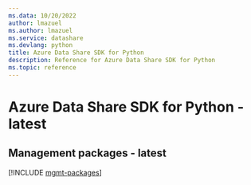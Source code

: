 ```yaml
---
ms.data: 10/20/2022
author: lmazuel
ms.author: lmazuel
ms.service: datashare
ms.devlang: python
title: Azure Data Share SDK for Python
description: Reference for Azure Data Share SDK for Python
ms.topic: reference
---
```

# Azure Data Share SDK for Python - latest

## Management packages - latest
[!INCLUDE [mgmt-packages](data-share-mgmt-index.md)]
